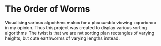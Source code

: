 # The Order of Worms

Visualising various algorithms makes for a pleasurable viewing experience in my opinion. Thus this project was created to display various sorting algorithms. The twist is that we are not sorting plain rectangles of varying heights, but cute earthworms of varying lengths instead.
